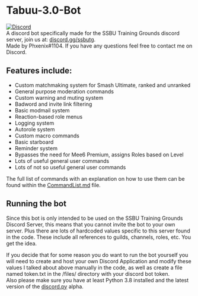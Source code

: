 # Tabuu-3.0-Bot  
[<img alt="Discord" src="https://img.shields.io/discord/739299507795132486?color=%235865F2&label=discord&logo=discord&logoColor=white">](https://discord.gg/ssbutg)  
A discord bot specifically made for the SSBU Training Grounds discord server, join us at: [discord.gg/ssbutg](https://discord.gg/ssbutg).  
Made by Phxenix#1104. If you have any questions feel free to contact me on Discord.

## Features include:
- Custom matchmaking system for Smash Ultimate, ranked and unranked
- General purpose moderation commands
- Custom warning and muting system
- Badword and invite link filtering
- Basic modmail system
- Reaction-based role menus
- Logging system
- Autorole system
- Custom macro commands
- Basic starboard
- Reminder system
- Bypasses the need for Mee6 Premium, assigns Roles based on Level
- Lots of useful general user commands
- Lots of not so useful general user commands

The full list of commands with an explanation on how to use them can be found within the [CommandList.md](https://github.com/sonnenbankpimp/Tabuu-3.0-Bot/blob/main/CommandList.md) file.

##  Running the bot
Since this bot is only intended to be used on the SSBU Training Grounds Discord Server, this means that you cannot invite the bot to your own server. Plus there are lots of hardcoded values specific to this server found in the code. These include all references to guilds, channels, roles, etc. You get the idea.  

If you decide that for some reason you do want to run the bot yourself you will need to create and host your own Discord Application and modify these values I talked about above manually in the code, as well as create a file named token.txt in the /files/ directory with your discord bot token.  
Also please make sure you have at least Python 3.8 installed and the latest version of the [discord.py](https://github.com/Rapptz/discord.py) alpha.   
